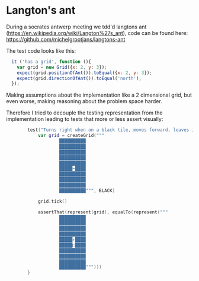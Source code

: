 # Langton's ant

During a socrates antwerp meeting we tdd'd langtons ant (https://en.wikipedia.org/wiki/Langton%27s_ant), code can be found here:
https://github.com/michelgrootjans/langtons-ant

The test code looks like this:

```javascript
  it ('has a grid', function (){
    var grid = new Grid({x: 2, y: 3});
    expect(grid.positionOfAnt()).toEqual({x: 2, y: 3});
    expect(grid.directionOfAnt()).toEqual('north');
  });
```
  
Making assumptions about the implementation like a 2 dimensional grid, but even worse, 
making reasoning about the problem space harder.
 
Therefore I tried to decouple the testing representation from the implementation leading to tests that more or less assert visually:

```kotlin
        test("Turns right when on a black tile, moves forward, leaves it white"){
            var grid = createGrid("""
                    ██████████
                    ██████████
                    ██████████
                    ██████████
                    ██████████
                    █████←████
                    ██████████
                    ██████████
                    ██████████
                    ██████████""", BLACK)

            grid.tick()

            assertThat(represent(grid), equalTo(represent("""
                    ██████████
                    ██████████
                    ██████████
                    ██████████
                    █████↑████
                    █████□████
                    ██████████
                    ██████████
                    ██████████
                    ██████████""")))
        }
```